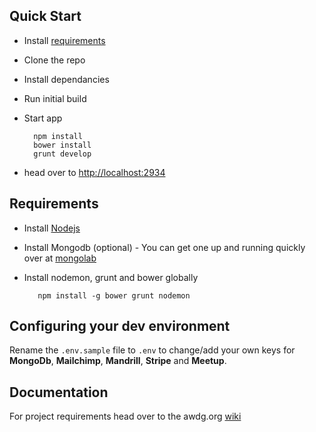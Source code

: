 ## Quick Start

- Install [requirements](#requirements)
- Clone the repo
- Install dependancies
- Run initial build
- Start app
     
        npm install
        bower install      
        grunt develop
 
 - head over to [http://localhost:2934](http://localhost:2934) 

## Requirements 
- Install [Nodejs](http://nodejs.org/)
- Install Mongodb (optional) - You can get one up and running quickly over at [mongolab](https://mongolab.com/)
- Install nodemon, grunt and bower globally 

         npm install -g bower grunt nodemon

##  Configuring your dev environment

Rename the `.env.sample` file to `.env` to change/add your own keys for **MongoDb**, **Mailchimp**, **Mandrill**, **Stripe**  and **Meetup**.

## Documentation
For project requirements head over to the awdg.org [wiki](https://github.com/AWDG/awdg.org/wiki)

